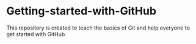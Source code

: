 # Getting-started-with-GitHub
This repository is created to teach the basics of Git and help everyone to get started with GitHub 
